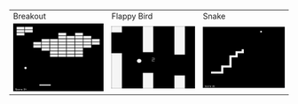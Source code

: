 <table>
  <tr>
    <td>Breakout</td>
    <td>Flappy Bird</td>
    <td>Snake</td>
  </tr>
  <tr>
    <td><img src="assets/breakout.png"></td>
    <td><img src="assets/flappy_bird.png"></td>
    <td><img src="assets/snake.png"></td>
  </tr>
</table>
